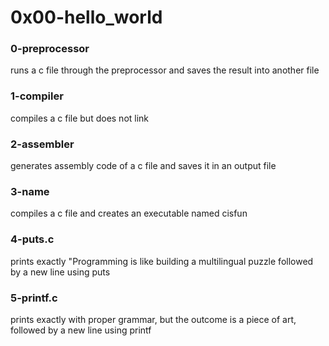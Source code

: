 # 0x00-hello_world

### 0-preprocessor
runs a c file through the preprocessor and saves the result into another file

### 1-compiler
compiles a c file but does not link

### 2-assembler
generates assembly code of a c file and saves it in an output file

### 3-name
compiles a c file and creates an executable named cisfun

### 4-puts.c
prints exactly "Programming is like building a multilingual puzzle
followed by a new line using puts

### 5-printf.c
prints exactly with proper grammar, but the outcome is a piece of art,
followed by a new line using printf

